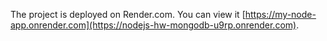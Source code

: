 The project is deployed on Render.com. You can view it [https://my-node-app.onrender.com](https://nodejs-hw-mongodb-u9rp.onrender.com).
